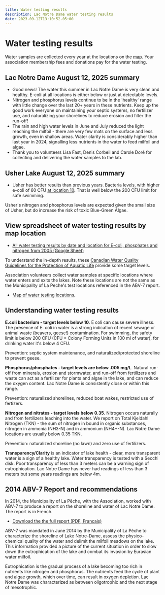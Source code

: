 ```yaml
---
title: Water testing results
description: Lac Notre Dame water testing results
date: 2023-09-12T13:10:52-05:00
---
```


# Water testing results 

Water samples are collected every year at the locations on the [map](/map/maps/). Your association membership fees and donations pay for the water testing.

## Lac Notre Dame August 12, 2025 summary

* Good news! The water this summer in Lac Notre Dame is very clean and healthy. E-coli at all locations is either below or just at detectable levels. 
* Nitrogen  and phosphorus levels continue to be in the 'healthy' range with little change over the last 20+ years in these nutrients. Keep up the good work everyone on maintaining your septic systems, no fertilizer use,  and naturalizing your shorelines to reduce erosion and filter the run-off! 
* The rain and high water levels in June and July reduced the light reaching the milfoil - there are very few mats on the surface and less growth, even in shallow areas. Water clarity is considerably higher than last year in 2024, signalling less nutrients in the water to feed milfoil and algae. 
* Thank you to volunteers Lisa Fast, Denis Corbeil and Carole Doré for collecting and delivering the water samples to the lab. 

## Usher Lake August 12, 2025 summary  
* Usher has better results than previous years. Bacteria levels, with higher e-coli  of 60 CFU [at location 10](https://lacnotredame.org/map/maps/). That is well below the 200 CFU limit for safe swimming. 

Usher's nitrogen and phosphorus levels are expected given the small size of Usher, but do increase the risk of toxic Blue-Green Algae. 

## View spreadsheet of water testing results by map location

* [All water testing results by date and location for E-coli, phosphates and nitrogen from 2005 (Google Sheet)](https://docs.google.com/spreadsheets/d/1dqcUzW8GyrQA3oEBX0YPA8-FLrunVLlIszOkUb7S9H4/edit?usp=sharing)

To understand the in-depth results, these [Canadian Water Quality Guidelines for the Protection of Aquatic Life](/assets/docs/water/water_quality_guidelines.pdf) provide some target levels.

Association volunteers collect water samples at specific locations where water enters and exits the lakes. Note these locations are not the same as the Municipality of La Peche's test locations referenced in the ABV-7 report.  

* [Map of water testing locations](/map/maps/).

## Understanding water testing results

**E.coli bacterium - target levels below 10**. E coli can cause severe illness. The presence of E. coli in water is a strong indication of recent sewage or animal waste (beavers, geese!) contamination. For swimming, the safety limit is below 200 CFU (CFU = Colony Forming Units in 100 ml of water), for drinking water it's below 4 CFU.

Prevention: septic system maintenance, and naturalized/protected shoreline to prevent geese.

**Phosphorus/phosphates - target levels are below .005 mg/L**. Natural run-off from minerals, erosion and stormwater, and run-off from fertilizers and waste can act as a fertilizer for plants and algae in the lake, and can reduce the oxygen content. Lac Notre Dame is consistently close or within this range. 

Prevention: naturalized shorelines, reduced boat wakes, restricted use of fertizers.  

**Nitrogen and nitrates - target levels below 0.35**. Nitrogen occurs naturally and from fertilizers leaching into the water. We report on Total Kjeldahl Nitrogen (TKN) - the sum of nitrogen in bound in organic substances, nitrogen in ammonia (NH3-N) and in ammonium (NH4+-N). Lac Notre Dame locations are usually below 0.35 TKN. 

Prevention: naturalized shoreline (no lawn) and zero use of fertilizers.

**Transparency/Clarity** is an indicator of lake health - clear, more transparent water is a sign of a healthy lake. Water transparency is tested with a Secchi disk. Poor transparency of less than 3 meters can be a warning sign of eutrophication. Lac Notre Dame has never had readings of less than 3 meters but some years readings are below 4m. 

## 2014 ABV-7 Report and recommendations

In 2014, the Municipality of La Pêche, with the Association, worked with ABV-7 to produce a report on the shoreline and water of Lac Notre Dame. The report is in French.

* [Download the the full report (PDF, Francais)](/assets/docs/water/ABV7_Rapport_Lac_Notre_Dame_2014.pdf)

ABV-7 was mandated in June 2014 by the Municipality of La Pêche to characterize the shoreline of Lake Notre-Dame, assess the physico-chemical quality of the water and delimit the milfoil meadows on the lake. This information provided a picture of the current situation in order to slow down the eutrophication of the lake and combat its invasion by Eurasian water milfoil.

Eutrophication is the gradual process of a lake becoming too rich in nutrients like nitrogen and phosphorus. The nutrients feed the cycle of plant and algae growth, which over time, can result in oxygen depletion. Lac Notre Dame was characterized as between oligotrophic and the next stage of mesotrophic.


